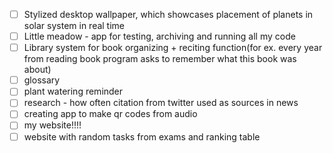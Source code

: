 - [ ] Stylized desktop wallpaper, which showcases placement of planets in solar system in real time
- [ ] Little meadow -  app for testing, archiving and running all my code
- [ ] Library system for book organizing + reciting function(for ex. every year from reading book program asks to remember what this book was about)
- [ ] glossary
- [ ] plant watering reminder
- [ ] research - how often citation from twitter used as sources in news
- [ ] creating app to make qr codes from audio
- [ ] my website!!!!
- [ ] website with random tasks from exams and ranking table